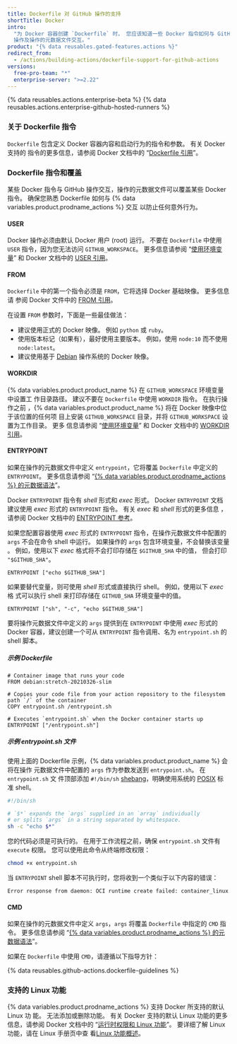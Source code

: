 ```yaml
---
title: Dockerfile 对 GitHub 操作的支持
shortTitle: Docker
intro:
  "为 Docker 容器创建 `Dockerfile` 时， 您应该知道一些 Docker 指令如何与 GitHub
  操作及操作的元数据文件交互。"
product: "{% data reusables.gated-features.actions %}"
redirect_from:
  - /actions/building-actions/dockerfile-support-for-github-actions
versions:
  free-pro-team: "*"
  enterprise-server: ">=2.22"
---
```


{% data reusables.actions.enterprise-beta %}
{% data reusables.actions.enterprise-github-hosted-runners %}

### 关于 Dockerfile 指令

`Dockerfile` 包含定义 Docker 容器内容和启动行为的指令和参数。 有关 Docker 支持的
指令的更多信息，请参阅 Docker 文档中的
“[Dockerfile 引用](https://docs.docker.com/engine/reference/builder/)”。

### Dockerfile 指令和覆盖

某些 Docker 指令与 GitHub 操作交互，操作的元数据文件可以覆盖某些 Docker 指令。
确保您熟悉 Dockerfile 如何与 {% data variables.product.prodname_actions %} 交互
以防止任何意外行为。

#### USER

Docker 操作必须由默认 Docker 用户 (root) 运行。 不要在 `Dockerfile` 中使用
`USER` 指令，因为您无法访问 `GITHUB_WORKSPACE`。 更多信息请参阅
“[使用环境变量](/actions/configuring-and-managing-workflows/using-environment-variables)”
和 Docker 文档中的
[USER 引用](https://docs.docker.com/engine/reference/builder/#user)。

#### FROM

`Dockerfile` 中的第一个指令必须是 `FROM`，它将选择 Docker 基础映像。 更多信息请
参阅 Docker 文件中的
[FROM 引用](https://docs.docker.com/engine/reference/builder/#from)。

在设置 `FROM` 参数时，下面是一些最佳做法：

- 建议使用正式的 Docker 映像。 例如 `python` 或 `ruby`。
- 使用版本标记（如果有），最好使用主要版本。 例如，使用 `node:10` 而不使用
  `node:latest`。
- 建议使用基于 [Debian](https://www.debian.org/) 操作系统的 Docker 映像。

#### WORKDIR

{% data variables.product.product_name %} 在 `GITHUB_WORKSPACE` 环境变量中设置工
作目录路径。 建议不要在 `Dockerfile` 中使用 `WORKDIR` 指令。 在执行操作之前
，{% data variables.product.product_name %} 将在 Docker 映像中位于该位置的任何项
目上安装 `GITHUB_WORKSPACE` 目录，并将 `GITHUB_WORKSPACE` 设置为工作目录。 更多
信息请参阅
“[使用环境变量](/actions/configuring-and-managing-workflows/using-environment-variables)”
和 Docker 文档中的
[WORKDIR 引用](https://docs.docker.com/engine/reference/builder/#workdir)。

#### ENTRYPOINT

如果在操作的元数据文件中定义 `entrypoint`，它将覆盖 `Dockerfile` 中定义的
`ENTRYPOINT`。 更多信息请参阅
“[{% data variables.product.prodname_actions %} 的元数据语法](/actions/creating-actions/metadata-syntax-for-github-actions/#runsentrypoint)”。

Docker `ENTRYPOINT` 指令有 _shell_ 形式和 _exec_ 形式。 Docker `ENTRYPOINT` 文档
建议使用 _exec_ 形式的 `ENTRYPOINT` 指令。 有关 _exec_ 和 _shell_ 形式的更多信息
，请参阅 Docker 文档中的
[ENTRYPOINT 参考](https://docs.docker.com/engine/reference/builder/#entrypoint)。

如果您配置容器使用 _exec_ 形式的 `ENTRYPOINT` 指令，在操作元数据文件中配置的
`args` 不会在命令 shell 中运行。 如果操作的 `args` 包含环境变量，不会替换该变量
。 例如，使用以下 _exec_ 格式将不会打印存储在 `$GITHUB_SHA` 中的值， 但会打印
`"$GITHUB_SHA"`。

```
ENTRYPOINT ["echo $GITHUB_SHA"]
```

如果要替代变量，则可使用 _shell_ 形式或直接执行 shell。 例如，使用以下 _exec_ 格
式可以执行 shell 来打印存储在 `GITHUB_SHA` 环境变量中的值。

```
ENTRYPOINT ["sh", "-c", "echo $GITHUB_SHA"]
```

要将操作元数据文件中定义的 `args` 提供到在 `ENTRYPOINT` 中使用 _exec_ 形式的
Docker 容器，建议创建一个可从 `ENTRYPOINT` 指令调用、名为 `entrypoint.sh` 的
shell 脚本。

##### 示例 _Dockerfile_

```
# Container image that runs your code
FROM debian:stretch-20210326-slim

# Copies your code file from your action repository to the filesystem path `/` of the container
COPY entrypoint.sh /entrypoint.sh

# Executes `entrypoint.sh` when the Docker container starts up
ENTRYPOINT ["/entrypoint.sh"]
```

##### 示例 _entrypoint.sh_ 文件

使用上面的 Dockerfile 示例，{% data variables.product.product_name %} 会将在操作
元数据文件中配置的 `args` 作为参数发送到 `entrypoint.sh`。 在 `entrypoint.sh` 文
件顶部添加 `#!/bin/sh`
[shebang](<https://en.wikipedia.org/wiki/Shebang_(Unix)>)，明确使用系统的
[POSIX](https://en.wikipedia.org/wiki/POSIX) 标准 shell。

```sh
#!/bin/sh

# `$*` expands the `args` supplied in an `array` individually
# or splits `args` in a string separated by whitespace.
sh -c "echo $*"
```

您的代码必须是可执行的。 在用于工作流程之前，确保 `entrypoint.sh` 文件有
`execute` 权限。 您可以使用此命令从终端修改权限：

```sh
chmod +x entrypoint.sh
```

当 `ENTRYPOINT` shell 脚本不可执行时，您将收到一个类似于以下内容的错误：

```sh
Error response from daemon: OCI runtime create failed: container_linux.go:348: starting container process caused "exec: \"/entrypoint.sh\": permission denied": unknown
```

#### CMD

如果在操作的元数据文件中定义 `args`，`args` 将覆盖 `Dockerfile` 中指定的 `CMD`
指令。 更多信息请参阅
“[{% data variables.product.prodname_actions %} 的元数据语法](/actions/creating-actions/metadata-syntax-for-github-actions#runsargs)”。

如果在 `Dockerfile` 中使用 `CMD`，请遵循以下指导方针：

{% data reusables.github-actions.dockerfile-guidelines %}

### 支持的 Linux 功能

{% data variables.product.prodname_actions %} 支持 Docker 所支持的默认 Linux 功
能。 无法添加或删除功能。 有关 Docker 支持的默认 Linux 功能的更多信息，请参阅
Docker 文档中的
“[运行时权限和 Linux 功能](https://docs.docker.com/engine/reference/run/#runtime-privilege-and-linux-capabilities)”。
要详细了解 Linux 功能，请在 Linux 手册页中查
看[Linux 功能概述](http://man7.org/linux/man-pages/man7/capabilities.7.html)。
